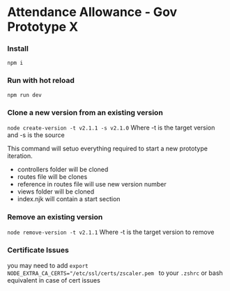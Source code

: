 # Attendance Allowance - Gov Prototype X

### Install
`npm i`

### Run with hot reload
`npm run dev`

### Clone a new version from an existing version
`node create-version -t v2.1.1 -s v2.1.0`
Where -t is the target version and -s is the source

This command will setuo everything required to start a new prototype iteration.

- controllers folder will be cloned
- routes file will be clones
- reference in routes file will use new version number
- views folder will be cloned
- index.njk will contain a start section

### Remove an existing version
`node remove-version -t v2.1.1`
Where -t is the target version to remove

### Certificate Issues
you may need to add 
`export NODE_EXTRA_CA_CERTS="/etc/ssl/certs/zscaler.pem `
to your `.zshrc` or bash equivalent in case of cert issues
